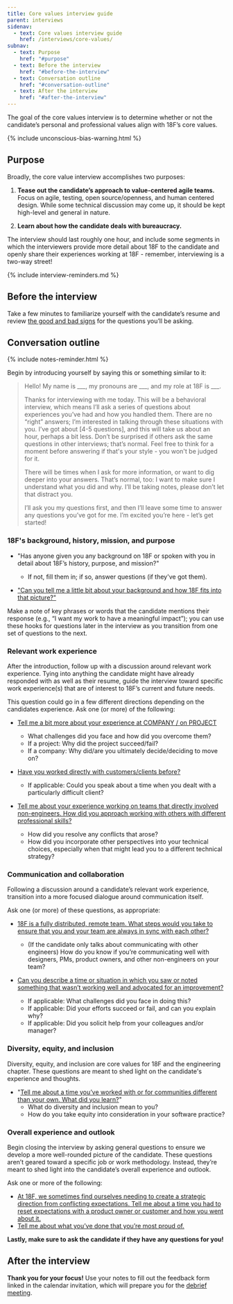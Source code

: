 ```yaml
---
title: Core values interview guide
parent: interviews
sidenav:
  - text: Core values interview guide
    href: /interviews/core-values/
subnav:
  - text: Purpose
    href: "#purpose"
  - text: Before the interview
    href: "#before-the-interview"
  - text: Conversation outline
    href: "#conversation-outline"
  - text: After the interview
    href: "#after-the-interview"
---
```


The goal of the core values interview is to determine whether or not the candidate’s personal and professional values align with 18F’s core values.

{% include unconscious-bias-warning.html %}

## Purpose

Broadly, the core value interview accomplishes two purposes:

1. **Tease out the candidate’s approach to value-centered agile teams.** Focus on agile, testing, open source/openness, and human centered design. While some technical discussion may come up, it should be kept high-level and general in nature.

2. **Learn about how the candidate deals with bureaucracy.**

The interview should last roughly one hour, and include some segments in which the interviewers provide more detail about 18F to the candidate and openly share their experiences working at 18F - remember, interviewing is a two-way street!

{% include interview-reminders.md %}

## Before the interview

Take a few minutes to familiarize yourself with the candidate’s resume and review [the good and bad signs](https://docs.google.com/document/d/1Z9A0WJFJj_Vo975RkuzQQazEOSJTPixiiahrtlNOBiI/edit#heading=h.ssudnodswllk) for the questions you’ll be asking.

## Conversation outline

{% include notes-reminder.html %}

Begin by introducing yourself by saying this or something similar to it:

> Hello! My name is \_\_\_, my pronouns are \_\_\_, and my role at 18F is \_\_\_.
>
> Thanks for interviewing with me today. This will be a behavioral interview, which means I’ll ask a series of questions about experiences you’ve had and how you handled them. There are no “right” answers; I’m interested in talking through these situations with you. I’ve got about [4-5 questions], and this will take us about an hour, perhaps a bit less. Don’t be surprised if others ask the same questions in other interviews; that’s normal. Feel free to think for a moment before answering if that's your style - you won't be judged for it.
>
> There will be times when I ask for more information, or want to dig deeper into your answers. That’s normal, too: I want to make sure I understand what you did and why. I’ll be taking notes, please don’t let that distract you.
>
> I’ll ask you my questions first, and then I’ll leave some time to answer any questions you’ve got for me. I’m excited you’re here - let’s get started!

### 18F's background, history, mission, and purpose

- "Has anyone given you any background on 18F or spoken with you in detail about 18F’s history, purpose, and mission?"
    - If not, fill them in; if so, answer questions (if they've got them).

- ["Can you tell me a little bit about your background and how 18F fits into that picture?"](https://docs.google.com/document/d/1Z9A0WJFJj_Vo975RkuzQQazEOSJTPixiiahrtlNOBiI/edit#heading=h.6qssbuvkhie2)

Make a note of key phrases or words that the candidate mentions their response (e.g., “I want my work to have a meaningful impact”); you can use these hooks for questions later in the interview as you transition from one set of questions to the next.

### Relevant work experience

After the introduction, follow up with a discussion around relevant work experience. Tying into anything the candidate might have already responded with as well as their resume, guide the interview toward specific work experience(s) that are of interest to 18F’s current and future needs.

This question could go in a few different directions depending on the candidates experience. Ask one (or more) of the following:

- [Tell me a bit more about your experience at COMPANY / on PROJECT](https://docs.google.com/document/d/1Z9A0WJFJj_Vo975RkuzQQazEOSJTPixiiahrtlNOBiI/edit#heading=h.8gbmhtmnymv9)
    - What challenges did you face and how did you overcome them?
    - If a project: Why did the project succeed/fail?
    - If a company: Why did/are you ultimately decide/deciding to move on?

- [Have you worked directly with customers/clients before?](https://docs.google.com/document/d/1Z9A0WJFJj_Vo975RkuzQQazEOSJTPixiiahrtlNOBiI/edit#heading=h.8w4325mhjtnd)
    - If applicable: Could you speak about a time when you dealt with a particularly difficult client?

- [Tell me about your experience working on teams that directly involved non-engineers. How did you approach working with others with different professional skills?](https://docs.google.com/document/d/1Z9A0WJFJj_Vo975RkuzQQazEOSJTPixiiahrtlNOBiI/edit#heading=h.6qssa3tfp2ht)
    - How did you resolve any conflicts that arose?
    - How did you incorporate other perspectives into your technical choices, especially when that might lead you to a different technical strategy?


### Communication and collaboration

Following a discussion around a candidate’s relevant work experience, transition into a more focused dialogue around communication itself.

Ask one (or more) of these questions, as appropriate:

- [18F is a fully distributed, remote team. What steps would you take to ensure that you and your team are always in sync with each other?](https://docs.google.com/document/d/1Z9A0WJFJj_Vo975RkuzQQazEOSJTPixiiahrtlNOBiI/edit#heading=h.kbq69akgkj00)
    - (If the candidate only talks about communicating with other engineers) How do you know if you’re communicating well with designers, PMs, product owners, and other non-engineers on your team?

- [Can you describe a time or situation in which you saw or noted something that wasn’t working well and advocated for an improvement?](https://docs.google.com/document/d/1Z9A0WJFJj_Vo975RkuzQQazEOSJTPixiiahrtlNOBiI/edit#heading=h.2jqlt72nbfcu)
    - If applicable: What challenges did you face in doing this?
    - If applicable: Did your efforts succeed or fail, and can you explain why?
    - If applicable: Did you solicit help from your colleagues and/or manager?


### Diversity, equity, and inclusion

Diversity, equity, and inclusion are core values for 18F and the engineering chapter. These questions are meant to shed light on the candidate's experience and thoughts.

- "[Tell me about a time you’ve worked with or for communities different than your own. What did you learn?](https://docs.google.com/document/d/1Z9A0WJFJj_Vo975RkuzQQazEOSJTPixiiahrtlNOBiI/edit#heading=h.u30z4bws4grp)"
    - What do diversity and inclusion mean to you?
    - How do you take equity into consideration in your software practice?

### Overall experience and outlook

Begin closing the interview by asking general questions to ensure we develop a more well-rounded picture of the candidate. These questions aren’t geared toward a specific job or work methodology. Instead, they’re meant to shed light into the candidate’s overall experience and outlook.

Ask one or more of the following:

- [At 18F, we sometimes find ourselves needing to create a strategic direction from  conflicting expectations. Tell me about a time you had to reset expectations with a product owner or customer and how you went about it.](https://docs.google.com/document/d/1Z9A0WJFJj_Vo975RkuzQQazEOSJTPixiiahrtlNOBiI/edit#heading=h.2i6wokvb700e)
- [Tell me about what you’ve done that you’re most proud of.](https://docs.google.com/document/d/1Z9A0WJFJj_Vo975RkuzQQazEOSJTPixiiahrtlNOBiI/edit#heading=h.pssei38irerc)


**Lastly, make sure to ask the candidate if they have any questions for you!**

## After the interview

**Thank you for your focus!** Use your notes to fill out the feedback form linked in the calendar invitation, which will prepare you for the [debrief meeting]({{site.baseurl}}/debrief/).
